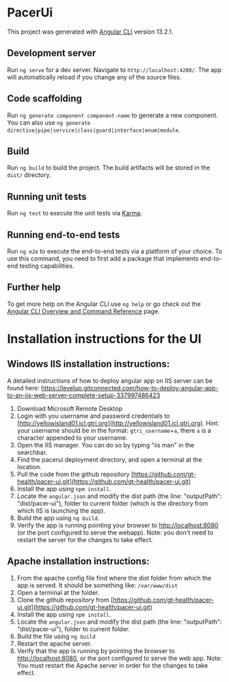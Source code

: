 # PacerUi

This project was generated with [Angular CLI](https://github.com/angular/angular-cli) version 13.2.1.

## Development server

Run `ng serve` for a dev server. Navigate to `http://localhost:4200/`. The app will automatically reload if you change any of the source files.

## Code scaffolding

Run `ng generate component component-name` to generate a new component. You can also use `ng generate directive|pipe|service|class|guard|interface|enum|module`.

## Build

Run `ng build` to build the project. The build artifacts will be stored in the `dist/` directory.

## Running unit tests

Run `ng test` to execute the unit tests via [Karma](https://karma-runner.github.io).

## Running end-to-end tests

Run `ng e2e` to execute the end-to-end tests via a platform of your choice. To use this command, you need to first add a package that implements end-to-end testing capabilities.

## Further help

To get more help on the Angular CLI use `ng help` or go check out the [Angular CLI Overview and Command Reference](https://angular.io/cli) page.


# Installation instructions for the UI

## Windows IIS installation instructions:
 A detailed instructions of how to deploy angular app on IIS server can be found here: https://levelup.gitconnected.com/how-to-deploy-angular-app-to-an-iis-web-server-complete-setup-337997486423

1. Download Microsoft Remote Desktop
2. Login with you username and password credentials to [http://yellowisland01.icl.gtri.org](http://yellowisland01.icl.gtri.org). Hint: your username should be in the format: `gtri_username`+`a`, there `a` is a character appended to your username.
3. Open the IIS manager. You can do so by typing "iis man" in the searchbar.
4. Find the pacerui deployment directory, and open a terminal at the location.
5. Pull the code from the github repository [https://github.com/gt-health/pacer-ui.git](https://github.com/gt-health/pacer-ui.git)
6. Install the app using `npm install`.
7. Locate the `angular.json` and modify the dist path (the line: "outputPath": "dist/pacer-ui"), folder to current folder (which is the directory from which IIS is launching the app).
8. Build the app using `ng build`.
6. Verify the app is running pointing your browser to [http://localhost:8080](http://localhost:8080]) (or the port configured to serve the webapp).
Note: you don't need to restart the server for the changes to take effect.

## Apache installation instructions:

1. From the apache config file find where the dist folder from which the app is served. It should be something like: `/var/www/dist`
2. Open a terminal at the folder.
3. Clone the github repository from [https://github.com/gt-health/pacer-ui.git](https://github.com/gt-health/pacer-ui.git)
4. Install the app using `npm install`.
5. Locate the `angular.json` and modify the dist path (the line: "outputPath": "dist/pacer-ui"), folder to current folder.
6. Build the file using `ng build`
7. Restart the apache server.
8. Verify that the app is running by pointing the browser to [http://localhost:8080](http://localhost:8080]), or the port configured to serve the web app.
Note: You must restart the Apache server in order for the changes to take effect.
